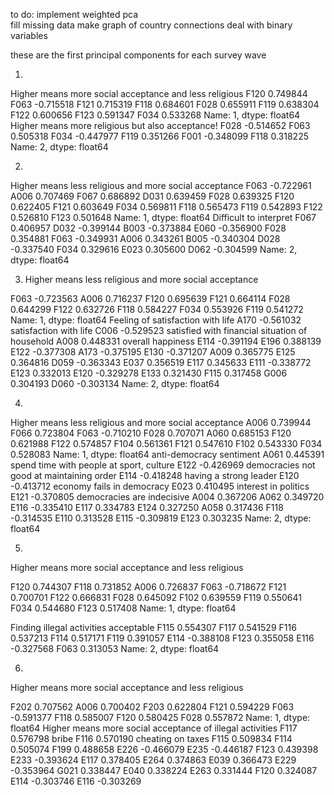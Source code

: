 to do:
implement weighted pca  
fill missing data
make graph of country connections
deal with binary variables

these are the first principal components for each survey wave

1.
Higher means more social acceptance and less religious
F120    0.749844
F063   -0.715518
F121    0.715319
F118    0.684601
F028    0.655911
F119    0.638304
F122    0.600656
F123    0.591347
F034    0.533268
Name: 1, dtype: float64
Higher means more religious but also acceptance!
F028   -0.514652
F063    0.505318
F034   -0.447977
F119    0.351266
F001   -0.348099
F118    0.318225
Name: 2, dtype: float64

2.
Higher means less religious and more social acceptance
F063   -0.722961
A006    0.707469
F067    0.686892
D031    0.639459
F028    0.639325
F120    0.622405
F121    0.603649
F034    0.569811
F118    0.565473
F119    0.542893
F122    0.526810
F123    0.501648
Name: 1, dtype: float64
Difficult to interpret
F067    0.406957
D032   -0.399144
B003   -0.373884
E060   -0.356900
F028    0.354881
F063   -0.349931
A006    0.343261
B005   -0.340304
D028   -0.337540
F034    0.329616
E023    0.305600
D062   -0.304599
Name: 2, dtype: float64

3. Higher means less religious and more social acceptance

F063   -0.723563
A006    0.716237
F120    0.695639
F121    0.664114
F028    0.644299
F122    0.632726
F118    0.584227
F034    0.553926
F119    0.541272
Name: 1, dtype: float64
Feeling of satisfaction with life
A170   -0.561032 satisfaction with life
C006   -0.529523 satisfied with financial situation of household
A008    0.448331 overall happiness
E114   -0.391194
E196    0.388139
E122   -0.377308
A173   -0.375195
E130   -0.371207
A009    0.365775
E125    0.364816
D059   -0.363343
E037    0.356519
E117    0.345633
E111   -0.338772
E123    0.332013
E120   -0.329278
E133    0.321430
F115    0.317458
G006    0.304193
D060   -0.303134
Name: 2, dtype: float64

4.
Higher means less religious and more social acceptance
A006    0.739944
F066    0.723804
F063   -0.710210
F028    0.707071
A060    0.685153
F120    0.621988
F122    0.574857
F104    0.561361
F121    0.547610
F102    0.543330
F034    0.528083
Name: 1, dtype: float64
anti-democracy sentiment
A061    0.445391 spend time with people at sport, culture
E122   -0.426969 democracies not good at maintaining order
E114   -0.418248 having a strong leader
E120   -0.413712 economy fails in democracy
E023    0.410495 interest in politics
E121   -0.370805 democracies are indecisive
A004    0.367206
A062    0.349720
E116   -0.335410
E117    0.334783
E124    0.327250
A058    0.317436
F118   -0.314535
E110    0.313528
E115   -0.309819
E123    0.303235
Name: 2, dtype: float64

5.
Higher means more social acceptance and less religious

F120    0.744307
F118    0.731852
A006    0.726837
F063   -0.718672
F121    0.700701
F122    0.666831
F028    0.645092
F102    0.639559
F119    0.550641
F034    0.544680
F123    0.517408
Name: 1, dtype: float64

Finding illegal activities acceptable
F115    0.554307
F117    0.541529
F116    0.537213
F114    0.517171
F119    0.391057
E114   -0.388108
F123    0.355058
E116   -0.327568
F063    0.313053
Name: 2, dtype: float64

6.
Higher means more social acceptance and less religious

F202    0.707562
A006    0.700402
F203    0.622804
F121    0.594229
F063   -0.591377
F118    0.585007
F120    0.580425
F028    0.557872
Name: 1, dtype: float64
Higher means more social acceptance of illegal activities
F117    0.576798 bribe
F116    0.570190 cheating on taxes
F115    0.509834
F114    0.505074
F199    0.488658
E226   -0.466079
E235   -0.446187
F123    0.439398
E233   -0.393624
E117    0.378405
E264    0.374863
E039    0.366473
E229   -0.353964
G021    0.338447
E040    0.338224
E263    0.331444
F120    0.324087
E114   -0.303746
E116   -0.303269
